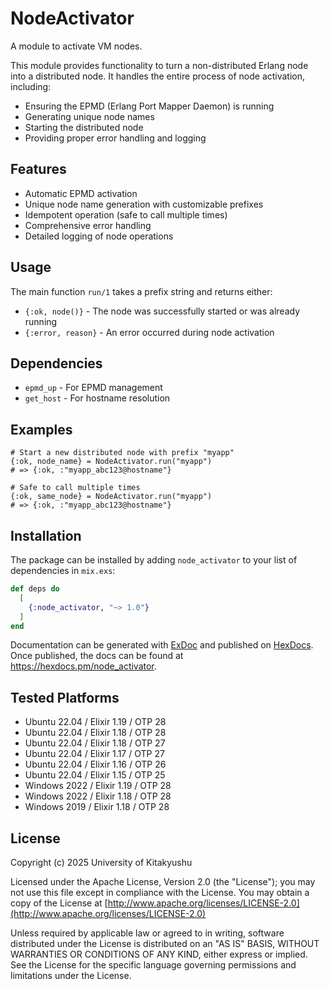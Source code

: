 # NodeActivator

A module to activate VM nodes.

This module provides functionality to turn a non-distributed Erlang node into a distributed node.
It handles the entire process of node activation, including:

* Ensuring the EPMD (Erlang Port Mapper Daemon) is running
* Generating unique node names
* Starting the distributed node
* Providing proper error handling and logging

## Features

* Automatic EPMD activation
* Unique node name generation with customizable prefixes
* Idempotent operation (safe to call multiple times)
* Comprehensive error handling
* Detailed logging of node operations

## Usage

The main function `run/1` takes a prefix string and returns either:
* `{:ok, node()}` - The node was successfully started or was already running
* `{:error, reason}` - An error occurred during node activation

## Dependencies

* `epmd_up` - For EPMD management
* `get_host` - For hostname resolution

## Examples

    # Start a new distributed node with prefix "myapp"
    {:ok, node_name} = NodeActivator.run("myapp")
    # => {:ok, :"myapp_abc123@hostname"}

    # Safe to call multiple times
    {:ok, same_node} = NodeActivator.run("myapp")
    # => {:ok, :"myapp_abc123@hostname"}

## Installation

The package can be installed by adding `node_activator` to your list of dependencies in `mix.exs`:

```elixir
def deps do
  [
    {:node_activator, "~> 1.0"}
  ]
end
```

Documentation can be generated with [ExDoc](https://github.com/elixir-lang/ex_doc)
and published on [HexDocs](https://hexdocs.pm). Once published, the docs can
be found at <https://hexdocs.pm/node_activator>.

## Tested Platforms

* Ubuntu 22.04 / Elixir 1.19 / OTP 28
* Ubuntu 22.04 / Elixir 1.18 / OTP 28
* Ubuntu 22.04 / Elixir 1.18 / OTP 27
* Ubuntu 22.04 / Elixir 1.17 / OTP 27
* Ubuntu 22.04 / Elixir 1.16 / OTP 26
* Ubuntu 22.04 / Elixir 1.15 / OTP 25
* Windows 2022 / Elixir 1.19 / OTP 28
* Windows 2022 / Elixir 1.18 / OTP 28
* Windows 2019 / Elixir 1.18 / OTP 28

## License

Copyright (c) 2025 University of Kitakyushu

Licensed under the Apache License, Version 2.0 (the "License");
you may not use this file except in compliance with the License.
You may obtain a copy of the License at [http://www.apache.org/licenses/LICENSE-2.0](http://www.apache.org/licenses/LICENSE-2.0)

Unless required by applicable law or agreed to in writing, software
distributed under the License is distributed on an "AS IS" BASIS,
WITHOUT WARRANTIES OR CONDITIONS OF ANY KIND, either express or implied.
See the License for the specific language governing permissions and
limitations under the License.
